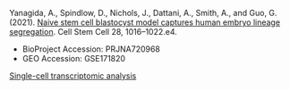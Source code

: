 Yanagida, A., Spindlow, D., Nichols, J., Dattani, A., Smith, A., and Guo, G. (2021). [Naive stem cell blastocyst model captures human embryo lineage segregation](https://doi.org/10.1016/j.stem.2021.04.031). Cell Stem Cell 28, 1016–1022.e4.

- BioProject Accession: PRJNA720968
- GEO Accession: GSE171820

[Single-cell transcriptomic analysis](https://jlduan.github.io/Replica/j.stem.2021.04.031/notebooks/analyze.html)

<br>
